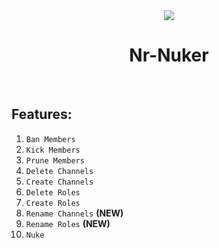 <div align="center">
<img 
src="https://media.discordapp.net/attachments/1109411690497445940/1118883050462380102/Screenshot_2023-06-15_at_6.11.37_PM.png?width=1684&height=395"
></img>
<h1>Nr-Nuker</h1><br>
</div>

## Features:
1. `Ban Members`
2. `Kick Members`
3. `Prune Members`
4. `Delete Channels`
5. `Create Channels`
6. `Delete Roles`
7. `Create Roles`
8. `Rename Channels` **(NEW)**
9. `Rename Roles` **(NEW)**
10. `Nuke` 
